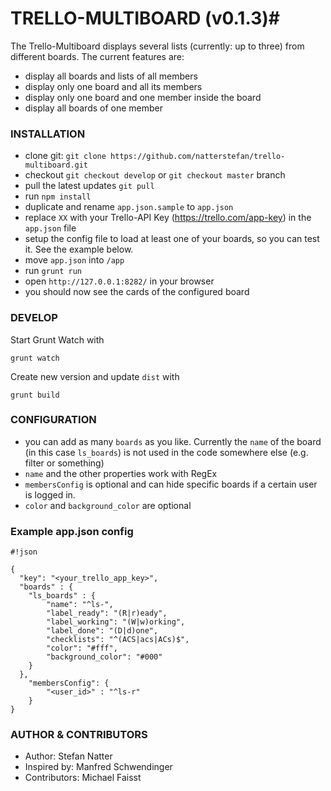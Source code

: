 # TRELLO-MULTIBOARD (v0.1.3)#

The Trello-Multiboard displays several lists (currently: up to three) from different boards. The current features are:

* display all boards and lists of all members
* display only one board and all its members
* display only one board and one member inside the board
* display all boards of one member


### INSTALLATION ###

* clone git: `git clone https://github.com/natterstefan/trello-multiboard.git`
* checkout `git checkout develop` or `git checkout master` branch
* pull the latest updates `git pull`
* run `npm install`
* duplicate and rename `app.json.sample` to `app.json`
* replace `XX` with your Trello-API Key (https://trello.com/app-key) in the `app.json` file
* setup the config file to load at least one of your boards, so you can test it. See the example below.
* move `app.json` into `/app`
* run `grunt run`
* open `http://127.0.0.1:8282/` in your browser
* you should now see the cards of the configured board


### DEVELOP ###

Start Grunt Watch with

`grunt watch`

Create new version and update `dist` with

`grunt build`


### CONFIGURATION ###

* you can add as many `boards` as you like. Currently the `name` of the board (in this case `ls_boards`) is not used in the code somewhere else (e.g. filter or something)
* `name` and the other properties work with RegEx
* `membersConfig` is optional and can hide specific boards if a certain user is logged in.
* `color` and `background_color` are optional


### Example app.json config ###

```
#!json

{
  "key": "<your_trello_app_key>",
  "boards" : {
    "ls_boards" : {
        "name": "^ls-",
        "label_ready": "(R|r)eady",
        "label_working": "(W|w)orking",
        "label_done": "(D|d)one",
        "checklists": "^(ACS|acs|ACs)$",
        "color": "#fff",
        "background_color": "#000"
    }
  },
    "membersConfig": {
        "<user_id>" : "^ls-r"
    }
}
```


### AUTHOR & CONTRIBUTORS ###

* Author: Stefan Natter
* Inspired by: Manfred Schwendinger
* Contributors: Michael Faisst
